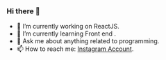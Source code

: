### Hi there 👋



- 🔭 I’m currently working on ReactJS.
- 🌱 I’m currently learning Front end  .
- 💬 Ask me about anything related to programming.
- 📫 How to reach me: [Instagram Account](https://www.instagram.com/codewithaltin).
